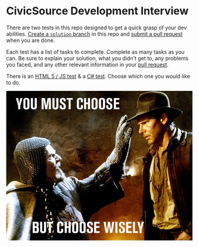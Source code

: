 # CivicSource Development Interview

There are two tests in this repo designed to get a quick grasp of your dev abilities. [Create a `solution` branch](https://help.github.com/articles/creating-and-deleting-branches-within-your-repository/) in this repo and [submit a pull request](https://help.github.com/articles/using-pull-requests/) when you are done.

Each test has a list of tasks to complete. Complete as many tasks as you can. Be sure to explain your solution, what you didn't get to, any problems you faced, and any other relevant information in your [pull request](https://help.github.com/articles/using-pull-requests/).

There is an [HTML 5 / JS test](html5) & a [C# test](csharp). Choose which one you would like to do.

![choose wisely](choose-wisely.jpg)

